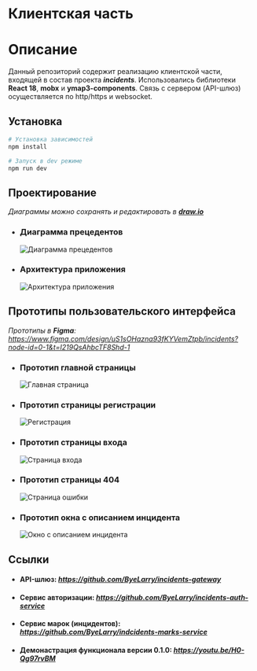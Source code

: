 # Клиентская часть 


# Описание
Данный репозиторий содержит реализацию клиентской части, входящей в состав проекта ***incidents***.
Использовались библиотеки **React 18**, **mobx** и **ymap3-components**.
Связь с сервером (API-шлюз) осуществляется по http/https и websocket.


## Установка

```bash
# Установка зависимостей
npm install

# Запуск в dev режиме
npm run dev
```

## Проектирование

_Диаграммы можно сохранять и редактировать в ***[draw.io](https://app.diagrams.net/)***_

- ### Диаграмма прецедентов
     ![Диаграмма прецедентов](https://github.com/user-attachments/assets/28d2a1f0-4f0a-4959-92ee-ba4041a0e844)

- ### Архитектура приложения
    ![Архитектура приложения](https://github.com/user-attachments/assets/0a4c07b9-a896-4e9e-860c-2a3ebc212536)

## Прототипы пользовательского интерфейса

_Прототипы в **Figma**: https://www.figma.com/design/uS1sOHazna93fKYVemZtpb/incidents?node-id=0-1&t=I219QsAhbcTF8Shd-1_

- ### Прототип главной страницы
  ![Главная страница](https://github.com/ByeLarry/incidents-frontend/assets/120035099/9e6d3036-5451-4641-9836-744bce41cc1f)

- ### Прототип страницы регистрации
  ![Регистрация](https://github.com/ByeLarry/incidents-frontend/assets/120035099/0b8cf9b1-144e-4a54-b91c-b8bc6dfcb0bd)

- ### Прототип страницы входа
  ![Страница входа](https://github.com/ByeLarry/incidents-frontend/assets/120035099/feda1642-3500-466e-846d-7ce0245b88b7)

- ### Прототип страницы 404
  ![Страница ошибки](https://github.com/ByeLarry/incidents-frontend/assets/120035099/388927f1-51af-4456-b7af-225a6589160b)

- ### Прототип окна с описанием инцидента
  ![Окно с описанием инцидента](https://github.com/user-attachments/assets/4ebe520d-8945-449e-a39f-ff271e67866c)

## Ссылки

- #### API-шлюз:  *https://github.com/ByeLarry/incidents-gateway*
- #### Сервис авторизации:  *https://github.com/ByeLarry/incidents-auth-service*
- #### Сервис марок (инцидентов): *https://github.com/ByeLarry/indcidents-marks-service*
- #### Демонастрация функционала версии 0.1.0: *https://youtu.be/H0-Qg97rvBM*



